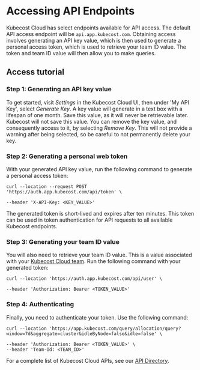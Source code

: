 # Accessing API Endpoints

Kubecost Cloud has select endpoints available for API access. The default API access endpoint will be `api.app.kubecost.com`. Obtaining access involves generating an API key value, which is then used to generate a personal access token, which is used to retrieve your team ID value. The token and team ID value will then allow you to make queries.

## Access tutorial

### Step 1: Generating an API key value

To get started, visit *Settings* in the Kubecost Cloud UI, then under 'My API Key', select *Generate Key*. A key value will generate in a text box with a lifespan of one month. Save this value, as it will never be retrievable later. Kubecost will not save this value. You can remove the key value, and consequently access to it, by selecting *Remove Key*. This will not provide a warning after being selected, so be careful to not permanently delete your key.

### Step 2: Generating a personal web token

With your generated API key value, run the following command to generate a personal access token:

```
curl --location --request POST 'https://auth.app.kubecost.com/api/token' \

--header 'X-API-Key: <KEY_VALUE>'
```

The generated token is short-lived and expires after ten minutes. This token can be used in token authentication for API requests to all available Kubecost endpoints.

### Step 3: Generating your team ID value

You will also need to retrieve your team ID value. This is a value associated with your [Kubecost Cloud team](/installation-and-onboarding.md#managing-teams). Run the following command with your generated token:

```
curl --location 'https://auth.app.kubecost.com/api/user' \

--header 'Authorization: Bearer <TOKEN_VALUE>'
```

### Step 4: Authenticating

Finally, you need to authenticate your token. Use the following command:

```
curl --location 'https://app.kubecost.com/query/allocation/query?window=7d&aggregate=cluster&idleByNode=false&idle=false' \

--header 'Authorization: Bearer <TOKEN_VALUE>' \
--header 'Team-Id: <TEAM_ID>'
```

For a complete list of Kubecost Cloud APIs, see our [API Directory](/apis/api-directory/api-directory.md).

